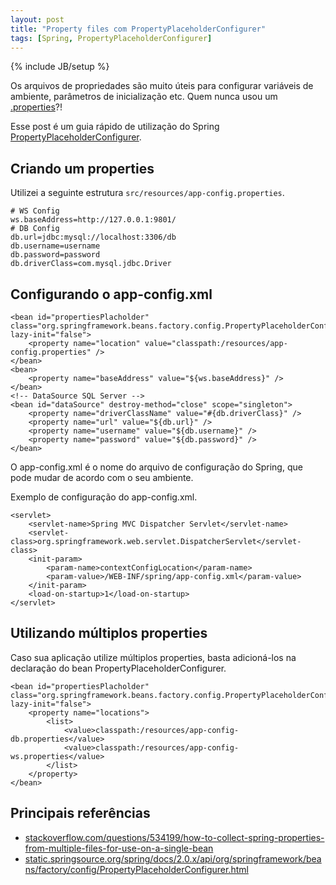 ```yaml
---
layout: post
title: "Property files com PropertyPlaceholderConfigurer"
tags: [Spring, PropertyPlaceholderConfigurer]
---
```

{% include JB/setup %}

Os arquivos de propriedades são muito úteis para configurar variáveis de ambiente, parâmetros de inicialização etc. Quem nunca usou um [.properties](http://en.wikipedia.org/wiki/.properties)?!

Esse post é um guia rápido de utilização do Spring [PropertyPlaceholderConfigurer](http://static.springsource.org/spring/docs/2.0.x/api/org/springframework/beans/factory/config/PropertyPlaceholderConfigurer.html).

## Criando um properties

Utilizei a seguinte estrutura ```src/resources/app-config.properties```.

    # WS Config
    ws.baseAddress=http://127.0.0.1:9801/
    # DB Config
    db.url=jdbc:mysql://localhost:3306/db
    db.username=username
    db.password=password
    db.driverClass=com.mysql.jdbc.Driver

## Configurando o app-config.xml

    <bean id="propertiesPlacholder" class="org.springframework.beans.factory.config.PropertyPlaceholderConfigurer" lazy-init="false">
    	<property name="location" value="classpath:/resources/app-config.properties" />
    </bean>
    <bean>
    	<property name="baseAddress" value="${ws.baseAddress}" />
    </bean>
    <!-- DataSource SQL Server -->
    <bean id="dataSource" destroy-method="close" scope="singleton">
    	<property name="driverClassName" value="#{db.driverClass}" />
    	<property name="url" value="${db.url}" />
    	<property name="username" value="${db.username}" />
    	<property name="password" value="${db.password}" />
    </bean>


O app-config.xml é o nome do arquivo de configuração do Spring, que pode mudar de acordo com o seu ambiente.

Exemplo de configuração do app-config.xml.

    <servlet>
    	<servlet-name>Spring MVC Dispatcher Servlet</servlet-name>
    	<servlet-class>org.springframework.web.servlet.DispatcherServlet</servlet-class>
    	<init-param>
    		<param-name>contextConfigLocation</param-name>
    		<param-value>/WEB-INF/spring/app-config.xml</param-value>
    	</init-param>
    	<load-on-startup>1</load-on-startup>
    </servlet>


## Utilizando múltiplos properties

Caso sua aplicação utilize múltiplos properties, basta adicioná-los na declaração do bean PropertyPlaceholderConfigurer.

    <bean id="propertiesPlacholder" class="org.springframework.beans.factory.config.PropertyPlaceholderConfigurer" lazy-init="false">
    	<property name="locations">
    		<list>
    			<value>classpath:/resources/app-config-db.properties</value>
    			<value>classpath:/resources/app-config-ws.properties</value>
    		</list>
    	</property>
    </bean>

## Principais referências

* [stackoverflow.com/questions/534199/how-to-collect-spring-properties-from-multiple-files-for-use-on-a-single-bean](http://stackoverflow.com/questions/534199/how-to-collect-spring-properties-from-multiple-files-for-use-on-a-single-bean)
* [static.springsource.org/spring/docs/2.0.x/api/org/springframework/beans/factory/config/PropertyPlaceholderConfigurer.html](http://static.springsource.org/spring/docs/2.0.x/api/org/springframework/beans/factory/config/PropertyPlaceholderConfigurer.html)
